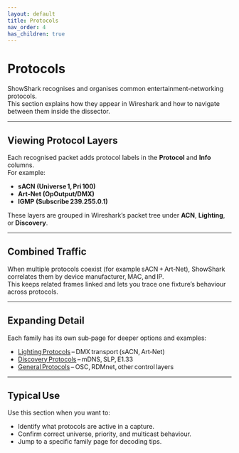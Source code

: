 ```yaml
---
layout: default
title: Protocols
nav_order: 4
has_children: true
---
```


# Protocols

ShowShark recognises and organises common entertainment‑networking protocols.  
This section explains how they appear in Wireshark and how to navigate between them inside the dissector.

---

## Viewing Protocol Layers

Each recognised packet adds protocol labels in the **Protocol** and **Info** columns.  
For example:  
- **sACN (Universe 1, Pri 100)**  
- **Art‑Net (OpOutput/DMX)**  
- **IGMP (Subscribe 239.255.0.1)**  

These layers are grouped in Wireshark’s packet tree under **ACN**, **Lighting**, or **Discovery**.

---

## Combined Traffic

When multiple protocols coexist (for example sACN + Art‑Net), ShowShark correlates them by device manufacturer, MAC, and IP.  
This keeps related frames linked and lets you trace one fixture’s behaviour across protocols.

---

## Expanding Detail

Each family has its own sub‑page for deeper options and examples:  
- [Lighting Protocols](lighting.md) – DMX transport (sACN, Art‑Net)  
- [Discovery Protocols](discovery.md) – mDNS, SLP, E1.33  
- [General Protocols](general.md) – OSC, RDMnet, other control layers  

---

## Typical Use

Use this section when you want to:  
- Identify what protocols are active in a capture.  
- Confirm correct universe, priority, and multicast behaviour.  
- Jump to a specific family page for decoding tips.